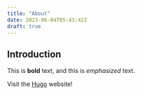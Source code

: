 ```yaml
---
title: "About"
date: 2023-06-04T05:43:42Z
draft: true
---
```


## Introduction

This is **bold** text, and this is *emphasized* text.

Visit the [Hugo](https://gohugo.io) website!